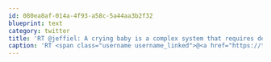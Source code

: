 ```yaml
---
id: 080ea8af-014a-4f93-a58c-5a44aa3b2f32
blueprint: text
category: twitter
title: 'RT @jeffiel: A crying baby is a complex system that requires debugging, but STDOUT is gibberish and STDERR is just poo.'
caption: 'RT <span class="username username_linked">@<a href="https://twitter.com/jeffiel" title="Jeff Lawson">jeffiel</a></span>: A crying baby is a complex system that requires debugging, but STDOUT is gibberish and STDERR is just poo.'
---
```

